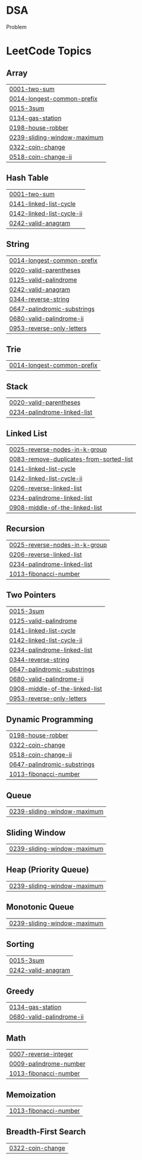 # DSA
Problem

<!---LeetCode Topics Start-->
# LeetCode Topics
## Array
|  |
| ------- |
| [0001-two-sum](https://github.com/Virendra2406087/DSA/tree/master/0001-two-sum) |
| [0014-longest-common-prefix](https://github.com/Virendra2406087/DSA/tree/master/0014-longest-common-prefix) |
| [0015-3sum](https://github.com/Virendra2406087/DSA/tree/master/0015-3sum) |
| [0134-gas-station](https://github.com/Virendra2406087/DSA/tree/master/0134-gas-station) |
| [0198-house-robber](https://github.com/Virendra2406087/DSA/tree/master/0198-house-robber) |
| [0239-sliding-window-maximum](https://github.com/Virendra2406087/DSA/tree/master/0239-sliding-window-maximum) |
| [0322-coin-change](https://github.com/Virendra2406087/DSA/tree/master/0322-coin-change) |
| [0518-coin-change-ii](https://github.com/Virendra2406087/DSA/tree/master/0518-coin-change-ii) |
## Hash Table
|  |
| ------- |
| [0001-two-sum](https://github.com/Virendra2406087/DSA/tree/master/0001-two-sum) |
| [0141-linked-list-cycle](https://github.com/Virendra2406087/DSA/tree/master/0141-linked-list-cycle) |
| [0142-linked-list-cycle-ii](https://github.com/Virendra2406087/DSA/tree/master/0142-linked-list-cycle-ii) |
| [0242-valid-anagram](https://github.com/Virendra2406087/DSA/tree/master/0242-valid-anagram) |
## String
|  |
| ------- |
| [0014-longest-common-prefix](https://github.com/Virendra2406087/DSA/tree/master/0014-longest-common-prefix) |
| [0020-valid-parentheses](https://github.com/Virendra2406087/DSA/tree/master/0020-valid-parentheses) |
| [0125-valid-palindrome](https://github.com/Virendra2406087/DSA/tree/master/0125-valid-palindrome) |
| [0242-valid-anagram](https://github.com/Virendra2406087/DSA/tree/master/0242-valid-anagram) |
| [0344-reverse-string](https://github.com/Virendra2406087/DSA/tree/master/0344-reverse-string) |
| [0647-palindromic-substrings](https://github.com/Virendra2406087/DSA/tree/master/0647-palindromic-substrings) |
| [0680-valid-palindrome-ii](https://github.com/Virendra2406087/DSA/tree/master/0680-valid-palindrome-ii) |
| [0953-reverse-only-letters](https://github.com/Virendra2406087/DSA/tree/master/0953-reverse-only-letters) |
## Trie
|  |
| ------- |
| [0014-longest-common-prefix](https://github.com/Virendra2406087/DSA/tree/master/0014-longest-common-prefix) |
## Stack
|  |
| ------- |
| [0020-valid-parentheses](https://github.com/Virendra2406087/DSA/tree/master/0020-valid-parentheses) |
| [0234-palindrome-linked-list](https://github.com/Virendra2406087/DSA/tree/master/0234-palindrome-linked-list) |
## Linked List
|  |
| ------- |
| [0025-reverse-nodes-in-k-group](https://github.com/Virendra2406087/DSA/tree/master/0025-reverse-nodes-in-k-group) |
| [0083-remove-duplicates-from-sorted-list](https://github.com/Virendra2406087/DSA/tree/master/0083-remove-duplicates-from-sorted-list) |
| [0141-linked-list-cycle](https://github.com/Virendra2406087/DSA/tree/master/0141-linked-list-cycle) |
| [0142-linked-list-cycle-ii](https://github.com/Virendra2406087/DSA/tree/master/0142-linked-list-cycle-ii) |
| [0206-reverse-linked-list](https://github.com/Virendra2406087/DSA/tree/master/0206-reverse-linked-list) |
| [0234-palindrome-linked-list](https://github.com/Virendra2406087/DSA/tree/master/0234-palindrome-linked-list) |
| [0908-middle-of-the-linked-list](https://github.com/Virendra2406087/DSA/tree/master/0908-middle-of-the-linked-list) |
## Recursion
|  |
| ------- |
| [0025-reverse-nodes-in-k-group](https://github.com/Virendra2406087/DSA/tree/master/0025-reverse-nodes-in-k-group) |
| [0206-reverse-linked-list](https://github.com/Virendra2406087/DSA/tree/master/0206-reverse-linked-list) |
| [0234-palindrome-linked-list](https://github.com/Virendra2406087/DSA/tree/master/0234-palindrome-linked-list) |
| [1013-fibonacci-number](https://github.com/Virendra2406087/DSA/tree/master/1013-fibonacci-number) |
## Two Pointers
|  |
| ------- |
| [0015-3sum](https://github.com/Virendra2406087/DSA/tree/master/0015-3sum) |
| [0125-valid-palindrome](https://github.com/Virendra2406087/DSA/tree/master/0125-valid-palindrome) |
| [0141-linked-list-cycle](https://github.com/Virendra2406087/DSA/tree/master/0141-linked-list-cycle) |
| [0142-linked-list-cycle-ii](https://github.com/Virendra2406087/DSA/tree/master/0142-linked-list-cycle-ii) |
| [0234-palindrome-linked-list](https://github.com/Virendra2406087/DSA/tree/master/0234-palindrome-linked-list) |
| [0344-reverse-string](https://github.com/Virendra2406087/DSA/tree/master/0344-reverse-string) |
| [0647-palindromic-substrings](https://github.com/Virendra2406087/DSA/tree/master/0647-palindromic-substrings) |
| [0680-valid-palindrome-ii](https://github.com/Virendra2406087/DSA/tree/master/0680-valid-palindrome-ii) |
| [0908-middle-of-the-linked-list](https://github.com/Virendra2406087/DSA/tree/master/0908-middle-of-the-linked-list) |
| [0953-reverse-only-letters](https://github.com/Virendra2406087/DSA/tree/master/0953-reverse-only-letters) |
## Dynamic Programming
|  |
| ------- |
| [0198-house-robber](https://github.com/Virendra2406087/DSA/tree/master/0198-house-robber) |
| [0322-coin-change](https://github.com/Virendra2406087/DSA/tree/master/0322-coin-change) |
| [0518-coin-change-ii](https://github.com/Virendra2406087/DSA/tree/master/0518-coin-change-ii) |
| [0647-palindromic-substrings](https://github.com/Virendra2406087/DSA/tree/master/0647-palindromic-substrings) |
| [1013-fibonacci-number](https://github.com/Virendra2406087/DSA/tree/master/1013-fibonacci-number) |
## Queue
|  |
| ------- |
| [0239-sliding-window-maximum](https://github.com/Virendra2406087/DSA/tree/master/0239-sliding-window-maximum) |
## Sliding Window
|  |
| ------- |
| [0239-sliding-window-maximum](https://github.com/Virendra2406087/DSA/tree/master/0239-sliding-window-maximum) |
## Heap (Priority Queue)
|  |
| ------- |
| [0239-sliding-window-maximum](https://github.com/Virendra2406087/DSA/tree/master/0239-sliding-window-maximum) |
## Monotonic Queue
|  |
| ------- |
| [0239-sliding-window-maximum](https://github.com/Virendra2406087/DSA/tree/master/0239-sliding-window-maximum) |
## Sorting
|  |
| ------- |
| [0015-3sum](https://github.com/Virendra2406087/DSA/tree/master/0015-3sum) |
| [0242-valid-anagram](https://github.com/Virendra2406087/DSA/tree/master/0242-valid-anagram) |
## Greedy
|  |
| ------- |
| [0134-gas-station](https://github.com/Virendra2406087/DSA/tree/master/0134-gas-station) |
| [0680-valid-palindrome-ii](https://github.com/Virendra2406087/DSA/tree/master/0680-valid-palindrome-ii) |
## Math
|  |
| ------- |
| [0007-reverse-integer](https://github.com/Virendra2406087/DSA/tree/master/0007-reverse-integer) |
| [0009-palindrome-number](https://github.com/Virendra2406087/DSA/tree/master/0009-palindrome-number) |
| [1013-fibonacci-number](https://github.com/Virendra2406087/DSA/tree/master/1013-fibonacci-number) |
## Memoization
|  |
| ------- |
| [1013-fibonacci-number](https://github.com/Virendra2406087/DSA/tree/master/1013-fibonacci-number) |
## Breadth-First Search
|  |
| ------- |
| [0322-coin-change](https://github.com/Virendra2406087/DSA/tree/master/0322-coin-change) |
<!---LeetCode Topics End-->